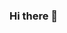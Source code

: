 ### Hi there 👋

<!--
**kumarisk/kumarisk** is a ✨ _special_ ✨ repository because its `README.md` (this file) appears on your GitHub profile.

Here are some ideas to get you started:

- 🔭 I’m currently working on ... Zee Entertainment Enterprises Limited (ZEEL)
- 🌱 I’m currently learning ... AWS & Devops
- 👯 I’m looking to collaborate on ... Automation Software Testing & Manual Software Testing
- 🤔 I’m looking for help with ... AWS & Devops
- 💬 Ask me about ... Anything(Technologies & Software)
- 📫 How to reach me: ... Website(http://mytechtimes.cf)
- 😄 Pronouns: ... He
- ⚡ Fun fact: ... 
-->
